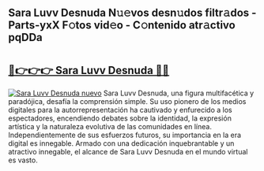 ## Sara Luvv Desnuda N𝚞𝚎vos desn𝚞dos filtr𝚊dos - Parts-yxX F𝚘tos vid𝚎o - C𝚘ntenido atr𝚊ctivo pqDDa

# <h2><a href="http://mb9ggiz.tromn.icu/?c=Sara+Luvv+Desnuda">🔗👉👉👉 Sara Luvv Desnuda 🔗🔗</a></h2>

[![Sara Luvv Desnuda nuevo](https://i.imgur.com/pEAQMta.gif)](http://mb9ggiz.tromn.icu/?c=Sara+Luvv+Desnuda)
Sara Luvv Desnuda, una figura multifacética y paradójica, desafía la comprensión simple. Su uso pionero de los medios digitales para la autorrepresentación ha cautivado y enfurecido a los espectadores, encendiendo debates sobre la identidad, la expresión artística y la naturaleza evolutiva de las comunidades en línea. Independientemente de sus esfuerzos futuros, su importancia en la era digital es innegable. Armado con una dedicación inquebrantable y un atractivo innegable, el alcance de Sara Luvv Desnuda en el mundo virtual es vasto.
